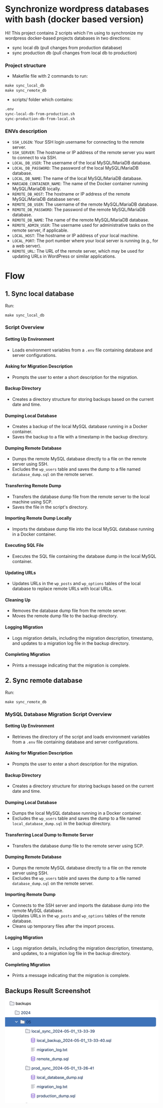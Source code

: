 # Synchronize wordpress databases with bash (docker based version)

Hi! This project contains 2 scripts which I'm using to synchronize my wordpress docker-based projects databases in 
two directions: 
- sync local db (pull changes from production database)
- sync production db (pull changes from local db to production)


### Project structure

- Makefile file with 2 commands to run:

```
make sync_local_db
make sync_remote_db
```

- scripts/ folder which contains:
```
.env
sync-local-db-from-production.sh
sync-production-db-from-local.sh
```
### ENVs description

- `SSH_LOGIN`: Your SSH login username for connecting to the remote server.
- `SSH_SERVER`: The hostname or IP address of the remote server you want to connect to via SSH.
- `LOCAL_DB_USER`: The username of the local MySQL/MariaDB database.
- `LOCAL_DB_PASSWORD`: The password of the local MySQL/MariaDB database.
- `LOCAL_DB_NAME`: The name of the local MySQL/MariaDB database.
- `MARIADB_CONTAINER_NAME`: The name of the Docker container running MySQL/MariaDB locally.
- `REMOTE_DB_HOST`: The hostname or IP address of the remote MySQL/MariaDB database server.
- `REMOTE_DB_USER`: The username of the remote MySQL/MariaDB database.
- `REMOTE_DB_PASSWORD`: The password of the remote MySQL/MariaDB database.
- `REMOTE_DB_NAME`: The name of the remote MySQL/MariaDB database.
- `REMOTE_ADMIN_USER`: The username used for administrative tasks on the remote server, if applicable.
- `LOCAL_HOST`: The hostname or IP address of your local machine.
- `LOCAL_PORT`: The port number where your local server is running (e.g., for a web server).
- `REMOTE_URL`: The URL of the remote server, which may be used for updating URLs in WordPress or similar applications.

# Flow

## 1. Sync local database

Run:
```
make sync_local_db
```

### Script Overview

#### Setting Up Environment
- Loads environment variables from a `.env` file containing database and server configurations.

#### Asking for Migration Description
- Prompts the user to enter a short description for the migration.

#### Backup Directory
- Creates a directory structure for storing backups based on the current date and time.

#### Dumping Local Database
- Creates a backup of the local MySQL database running in a Docker container.
- Saves the backup to a file with a timestamp in the backup directory.

#### Dumping Remote Database
- Dumps the remote MySQL database directly to a file on the remote server using SSH.
- Excludes the `wp_users` table and saves the dump to a file named `database_dump.sql` on the remote server.

#### Transferring Remote Dump
- Transfers the database dump file from the remote server to the local machine using SCP.
- Saves the file in the script's directory.

#### Importing Remote Dump Locally
- Imports the database dump file into the local MySQL database running in a Docker container.

#### Executing SQL File
- Executes the SQL file containing the database dump in the local MySQL container.

#### Updating URLs
- Updates URLs in the `wp_posts` and `wp_options` tables of the local database to replace remote URLs with local URLs.

#### Cleaning Up
- Removes the database dump file from the remote server.
- Moves the remote dump file to the backup directory.

#### Logging Migration
- Logs migration details, including the migration description, timestamp, and updates to a migration log file in the backup directory.

#### Completing Migration
- Prints a message indicating that the migration is complete.

## 2. Sync remote database
Run:
```
make sync_remote_db
```
### MySQL Database Migration Script Overview

#### Setting Up Environment
- Retrieves the directory of the script and loads environment variables from a `.env` file containing database and server configurations.

#### Asking for Migration Description
- Prompts the user to enter a short description for the migration.

#### Backup Directory
- Creates a directory structure for storing backups based on the current date and time.

#### Dumping Local Database
- Dumps the local MySQL database running in a Docker container.
- Excludes the `wp_users` table and saves the dump to a file named `local_database_dump.sql` in the backup directory.

#### Transferring Local Dump to Remote Server
- Transfers the database dump file to the remote server using SCP.

#### Dumping Remote Database
- Dumps the remote MySQL database directly to a file on the remote server using SSH.
- Excludes the `wp_users` table and saves the dump to a file named `database_dump.sql` on the remote server.

#### Importing Remote Dump
- Connects to the SSH server and imports the database dump into the remote MySQL database.
- Updates URLs in the `wp_posts` and `wp_options` tables of the remote database.
- Cleans up temporary files after the import process.

#### Logging Migration
- Logs migration details, including the migration description, timestamp, and updates, to a migration log file in the backup directory.

#### Completing Migration
- Prints a message indicating that the migration is complete.


## Backups Result Screenshot
![Backup Screenshot](https://github.com/sukhoy94/sync-wp-database-bash/blob/main/backups_screenshot_result.jpeg)